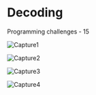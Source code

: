 # Decoding
Programming challenges - 15

![Capture1](https://user-images.githubusercontent.com/105850016/204777054-4a59b9eb-aca4-48ab-8c25-cf30f963a693.PNG)

![Capture2](https://user-images.githubusercontent.com/105850016/204777057-d341ca56-873b-4200-bc3b-0758b580c5ed.PNG)

![Capture3](https://user-images.githubusercontent.com/105850016/204777059-1bd8a1a6-775c-474a-bb02-c935ac2fe993.PNG)

![Capture4](https://user-images.githubusercontent.com/105850016/204777051-727d3d72-8604-4d73-9159-33df582bd1cd.PNG)
